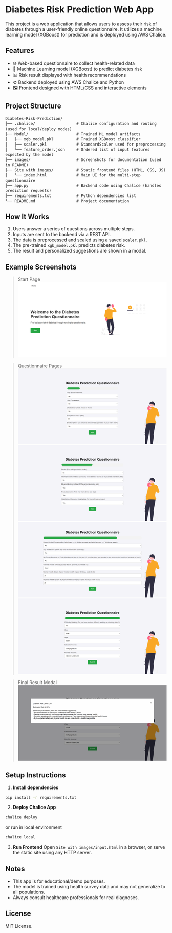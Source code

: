 
# Diabetes Risk Prediction Web App

This project is a web application that allows users to assess their risk of diabetes through a user-friendly online questionnaire. It utilizes a machine learning model (XGBoost) for prediction and is deployed using AWS Chalice.

## Features

- 🌐 Web-based questionnaire to collect health-related data
- 🧠 Machine Learning model (XGBoost) to predict diabetes risk
- 📊 Risk result displayed with health recommendations
- ⚙️ Backend deployed using AWS Chalice and Python
- 🖼️ Frontend designed with HTML/CSS and interactive elements

## Project Structure

```
Diabetes-Risk-Prediction/
├── .chalice/                  # Chalice configuration and routing (used for local/deploy modes)
├── Model/                     # Trained ML model artifacts
│   ├── xgb_model.pkl          # Trained XGBoost classifier
│   ├── scaler.pkl             # StandardScaler used for preprocessing
│   └── feature_order.json     # Ordered list of input features expected by the model
├── images/                    # Screenshots for documentation (used in README)
├── Site with images/          # Static frontend files (HTML, CSS, JS)
│   └── index.html             # Main UI for the multi-step questionnaire
├── app.py                     # Backend code using Chalice (handles prediction requests)
├── requirements.txt           # Python dependencies list
└── README.md                  # Project documentation

```

## How It Works

1. Users answer a series of questions across multiple steps.
2. Inputs are sent to the backend via a REST API.
3. The data is preprocessed and scaled using a saved `scaler.pkl`.
4. The pre-trained `xgb_model.pkl` predicts diabetes risk.
5. The result and personalized suggestions are shown in a modal.

## Example Screenshots

> Start Page  
> ![Start](images/start.png)

> Questionnaire Pages  
> ![Form Step 1](images/form1.png)
> ![Form Step 2](images/form2.png)
> ![Form Step 3](images/form3.png)
> ![Form Step 4](images/form4.png)

> Final Result Modal  
> ![Result](images/result.png)

## Setup Instructions

1. **Install dependencies**

```bash
pip install -r requirements.txt
```

2. **Deploy Chalice App**

```bash
chalice deploy
```
  or run in local environment
```bash
chalice local
```

3. **Run Frontend**
Open `Site with images/input.html` in a browser, or serve the static site using any HTTP server.

## Notes

- This app is for educational/demo purposes.
- The model is trained using health survey data and may not generalize to all populations.
- Always consult healthcare professionals for real diagnoses.

## License

MIT License.
